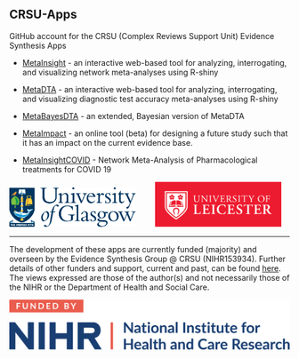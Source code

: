 ## CRSU-Apps

GitHub account for the CRSU (Complex Reviews Support Unit) Evidence Synthesis Apps

* [MetaInsight](https://github.com/CRSU-Apps/MetaInsight) - an interactive web-based tool for analyzing, interrogating, and visualizing network meta-analyses using R-shiny

* [MetaDTA](https://github.com/CRSU-Apps/MetaDTA) - an interactive web-based tool for analyzing, interrogating, and visualizing diagnostic test accuracy meta-analyses using R-shiny

* [MetaBayesDTA](https://github.com/CRSU-Apps/MetaBayesDTA) - an extended, Bayesian version of MetaDTA

* [MetaImpact](https://github.com/CRSU-Apps/MetaImpact) - an online tool (beta) for designing a future study such that it has an impact on the current evidence base.

* [MetaInsightCOVID](https://github.com/CRSU-Apps/MetaInsightCOVID) - Network Meta-Analysis of Pharmacological treatments for COVID 19

<p float="left">
  <img src="https://github.com/CRSU-Apps/.github/blob/main/UoG_colour.png" width="45%" />
  &nbsp; &nbsp; &nbsp; &nbsp;
  <img src="https://github.com/CRSU-Apps/.github/blob/main/RedBlockUoLlogo.png" width="45%" /> 
</p>

---

The development of these apps are currently funded (majority) and overseen by the Evidence Synthesis Group @ CRSU (NIHR153934). Further details of other funders and support, current and past, can be found [here](https://github.com/CRSU-Apps/.github/blob/main/DetailedFundingStatement.docx").
The views expressed are those of the author(s) and not necessarily those of the NIHR or the Department of Health and Social Care.

![funded-by-nihr-logo](https://github.com/CRSU-Apps/.github/blob/main/funded-by-nihr-logo.png)
